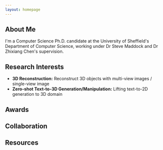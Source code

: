 ```yaml
---
layout: homepage
---
```


## About Me

I'm a Computer Science Ph.D. candidate at the University of Sheffield's Department of Computer Science, working under Dr Steve Maddock and Dr Zhixiang Chen's supervision.


## Research Interests
- **3D Reconstruction:** Reconstruct 3D objects with multi-view images / single-view image
- **Zero-shot Text-to-3D Generation/Manipulation:** Lifting text-to-2D generation to 3D domain


## Awards


## Collaboration


## Resources




